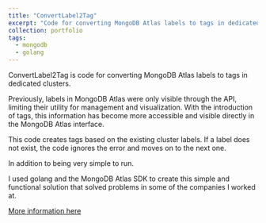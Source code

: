 ```yaml
---
title: "ConvertLabel2Tag"
excerpt: "Code for converting MongoDB Atlas labels to tags in dedicated clusters. <br/><img src='/images/portfolio/golang-shirt-mongo.png' style='width:300px;'>"
collection: portfolio
tags:
  - mongodb
  - golang
---
```


ConvertLabel2Tag is code for converting MongoDB Atlas labels to tags in dedicated clusters. 

Previously, labels in MongoDB Atlas were only visible through the API, limiting their utility for management and visualization. With the introduction of tags, this information has become more accessible and visible directly in the MongoDB Atlas interface. 

This code creates tags based on the existing cluster labels. If a label does not exist, the code ignores the error and moves on to the next one.

In addition to being very simple to run.

I used golang and the MongoDB Atlas SDK to create this simple and functional solution that solved problems in some of the companies I worked at.

[More information here](https://github.com/SamuelMolling/convertLabel2Tag/tree/main)